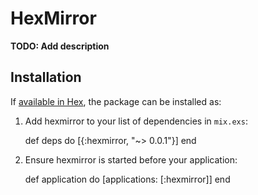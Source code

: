 # HexMirror

**TODO: Add description**

## Installation

If [available in Hex](https://hex.pm/docs/publish), the package can be installed as:

  1. Add hexmirror to your list of dependencies in `mix.exs`:

        def deps do
          [{:hexmirror, "~> 0.0.1"}]
        end

  2. Ensure hexmirror is started before your application:

        def application do
          [applications: [:hexmirror]]
        end

